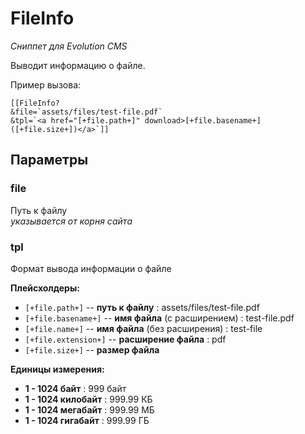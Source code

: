 # FileInfo

_Сниппет для Evolution CMS_

Выводит информацию о файле.

Пример вызова:

```
[[FileInfo?
&file=`assets/files/test-file.pdf`
&tpl=`<a href="[+file.path+]" download>[+file.basename+] ([+file.size+])</a>`]]
```

## Параметры

### file

Путь к файлу<br>
_указывается от корня сайта_

### tpl

Формат вывода информации о файле

**Плейсхолдеры:**

- `[+file.path+]` -- **путь к файлу** : assets/files/test-file.pdf
- `[+file.basename+]` -- **имя файла** (с расширением) : test-file.pdf
- `[+file.name+]` -- **имя файла** (без расширения) : test-file
- `[+file.extension+]` -- **расширение файла** : pdf
- `[+file.size+]` -- **размер файла**<br>

**Единицы измерения:**

- **1 - 1024 байт** : 999 байт
- **1 - 1024 килобайт** : 999.99 КБ
- **1 - 1024 мегабайт** : 999.99 МБ
- **1 - 1024 гигабайт** : 999.99 ГБ
